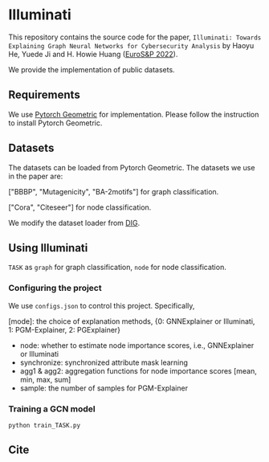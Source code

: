 # Illuminati

This repository contains the source code for the paper, `Illuminati: Towards Explaining Graph Neural Networks for Cybersecurity Analysis` by Haoyu He, Yuede Ji and H. Howie Huang ([EuroS&P 2022](https://www.ieee-security.org/TC/EuroSP2022/)).

We provide the implementation of public datasets.

## Requirements

We use [Pytorch Geometric](https://pytorch-geometric.readthedocs.io/en/latest/#) for implementation. Please follow the instruction to install Pytorch Geometric.

## Datasets

The datasets can be loaded from Pytorch Geometric. The datasets we use in the paper are:

\["BBBP", "Mutagenicity", "BA-2motifs"\] for graph classification.

\["Cora", "Citeseer"\] for node classification.

We modify the dataset loader from [DIG](https://github.com/divelab/DIG).

## Using Illuminati

`TASK` as `graph` for graph classification, `node` for node classification.

### Configuring the project

We use `configs.json` to control this project. Specifically,

\[mode\]: the choice of explanation methods, {0: GNNExplainer or Illuminati, 1: PGM-Explainer, 2: PGExplainer}
- node: whether to estimate node importance scores, i.e., GNNExplainer or Illuminati
- synchronize: synchronized attribute mask learning
- agg1 & agg2: aggregation functions for node importance scores \[mean, min, max, sum\]
- sample: the number of samples for PGM-Explainer

### Training a GCN model

```
python train_TASK.py
```

## Cite

```
```
